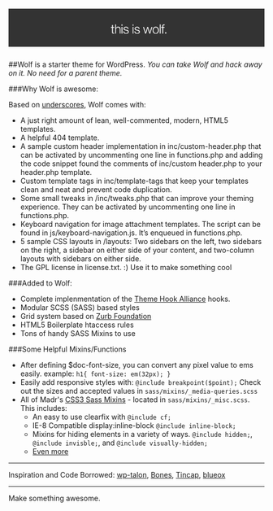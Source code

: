 ![wolf](images/readme-header.png)
===

##Wolf is a starter theme for WordPress.
*You can take Wolf and hack away on it. No need for a parent theme.*


###Why Wolf is awesome:

Based on [underscores](https://github.com/automattic/_s), Wolf comes with:

 * A just right amount of lean, well-commented, modern, HTML5 templates.
 * A helpful 404 template.
 * A sample custom header implementation in inc/custom-header.php that can be activated by uncommenting one line in functions.php and adding the code snippet found the comments of inc/custom header.php to your header.php template.
 * Custom template tags in inc/template-tags that keep your templates clean and neat and prevent code duplication.
 * Some small tweaks in /inc/tweaks.php that can improve your theming experience. They can be activated by uncommenting one line in functions.php.
 * Keyboard navigation for image attachment templates. The script can be found in js/keyboard-navigation.js. It’s enqueued in functions.php.
 * 5 sample CSS layouts in /layouts: Two sidebars on the left, two sidebars on the right, a sidebar on either side of your content, and two-column layouts with sidebars on either side.
 * The GPL license in license.txt. :) Use it to make something cool


###Added to Wolf:

* Complete implenmentation of the [Theme Hook Alliance](https://github.com/zamoose/themehookalliance) hooks.
* Modular SCSS (SASS) based styles
* Grid system based on [Zurb Foundation](http://foundation.zurb.com)
* HTML5 Boilerplate htaccess rules
* Tons of handy SASS Mixins to use



###Some Helpful Mixins/Functions

 * After defining $doc-font-size, you can convert any pixel value to ems easily. example: ```h1{ font-size: em(32px); }```
 * Easily add responsive styles with: ```@include breakpoint($point);``` Check out the sizes and accepted values in ```sass/mixins/_media-queries.scss```
 * All of Madr's [CSS3 Sass Mixins](https://github.com/madr/css3-sass-mixins) - located in ```sass/mixins/_misc.scss```. This includes:
 	* An easy to use clearfix with ```@include cf;```
 	* IE-8 Compatible display:inline-block ```@include inline-block;```
 	* Mixins for hiding elements in a variety of ways. ```@include hidden;```, ```@include invisble;```, and ```@include visually-hidden;```
 	* [Even more](http://madr.github.io/css3-sass-mixins/)
 
 
---


Inspiration and Code Borrowed:
[wp-talon](https://github.com/dustyf/wp-talon), [Bones](http://themble.com/bones/), [Tincap](https://github.com/bradthomas127/tincap), [blueox](https://github.com/AaronHolbrook/blueox)

---


Make something awesome. 
